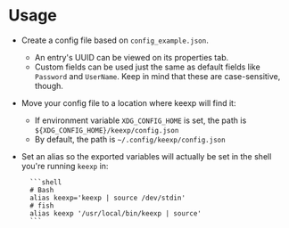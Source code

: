 # Usage

* Create a config file based on `config_example.json`.
	* An entry's UUID can be viewed on its properties tab.
	* Custom fields can be used just the same as default fields like `Password` and `UserName`. Keep in mind that these are case-sensitive, though.
* Move your config file to a location where keexp will find it:
	* If environment variable `XDG_CONFIG_HOME` is set, the path is `${XDG_CONFIG_HOME}/keexp/config.json`
	* By default, the path is `~/.config/keexp/config.json`
* Set an alias so the exported variables will actually be set in the shell you're running `keexp` in:

		```shell
		# Bash
		alias keexp='keexp | source /dev/stdin'
		# fish
		alias keexp '/usr/local/bin/keexp | source'
		```
